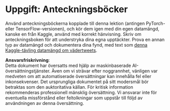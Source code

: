 # Uppgift: Anteckningsböcker

Använd anteckningsböckerna kopplade till denna lektion (antingen PyTorch- eller TensorFlow-versionen), och kör dem igen med din egen datamängd, kanske en från Kaggle, använd med korrekt hänvisning. Skriv om anteckningsboken för att understryka dina egna upptäckter. Prova en annan typ av datamängd och dokumentera dina fynd, med text som [denna Kaggle-tävling datamängd om vädertweets](https://www.kaggle.com/competitions/crowdflower-weather-twitter/data?select=train.csv).

**Ansvarsfriskrivning**:  
Detta dokument har översatts med hjälp av maskinbaserade AI-översättningstjänster. Även om vi strävar efter noggrannhet, vänligen var medveten om att automatiserade översättningar kan innehålla fel eller inkonsekvenser. Det ursprungliga dokumentet på sitt modersmål bör betraktas som den auktoritativa källan. För kritisk information rekommenderas professionell mänsklig översättning. Vi ansvarar inte för eventuella missförstånd eller feltolkningar som uppstår till följd av användningen av denna översättning.